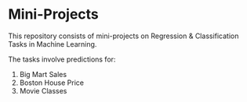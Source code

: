 # Mini-Projects

This repository consists of mini-projects on Regression & Classification Tasks in Machine Learning.

The tasks involve predictions for:
1. Big Mart Sales
2. Boston House Price
3. Movie Classes
